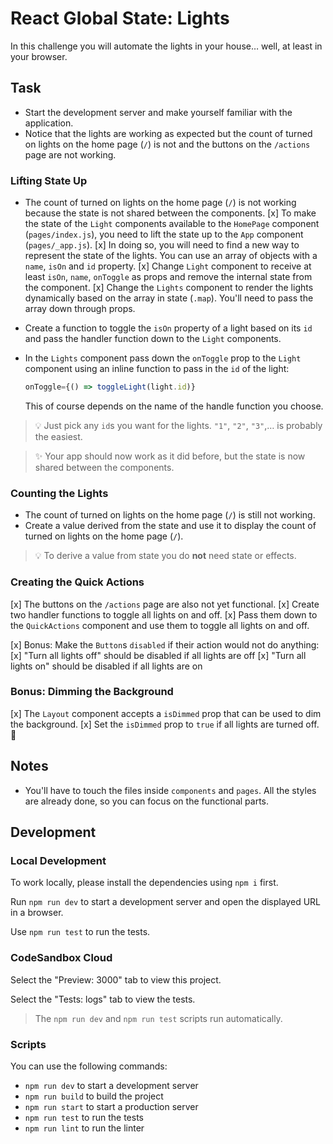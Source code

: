 # React Global State: Lights

In this challenge you will automate the lights in your house… well, at least in your browser.

## Task

- Start the development server and make yourself familiar with the application.
- Notice that the lights are working as expected but the count of turned on lights on the home page (`/`) is not and the buttons on the `/actions` page are not working.

### Lifting State Up

- The count of turned on lights on the home page (`/`) is not working because the state is not shared between the components.
  [x] To make the state of the `Light` components available to the `HomePage` component (`pages/index.js`), you need to lift the state up to the `App` component (`pages/_app.js`).
  [x] In doing so, you will need to find a new way to represent the state of the lights. You can use an array of objects with a `name`, `isOn` and `id` property.
  [x] Change `Light` component to receive at least `isOn`, `name`, `onToggle` as props and remove the internal state from the component.
  [x] Change the `Lights` component to render the lights dynamically based on the array in state (`.map`). You'll need to pass the array down through props.
- Create a function to toggle the `isOn` property of a light based on its `id` and pass the handler function down to the `Light` components.
- In the `Lights` component pass down the `onToggle` prop to the `Light` component using an inline function to pass in the `id` of the light:

  ```js
  onToggle={() => toggleLight(light.id)}
  ```

  This of course depends on the name of the handle function you choose.

> 💡 Just pick any `id`s you want for the lights. `"1"`, `"2"`, `"3"`,… is probably the easiest.

> ✨ Your app should now work as it did before, but the state is now shared between the components.

### Counting the Lights

- The count of turned on lights on the home page (`/`) is still not working.
- Create a value derived from the state and use it to display the count of turned on lights on the home page (`/`).

> 💡 To derive a value from state you do **not** need state or effects.

### Creating the Quick Actions

[x] The buttons on the `/actions` page are also not yet functional.
[x] Create two handler functions to toggle all lights on and off.
[x] Pass them down to the `QuickActions` component and use them to toggle all lights on and off.

[x] Bonus: Make the `Button`s `disabled` if their action would not do anything:
[x] "Turn all lights off" should be disabled if all lights are off
[x] "Turn all lights on" should be disabled if all lights are on

### Bonus: Dimming the Background

[x] The `Layout` component accepts a `isDimmed` prop that can be used to dim the background.
[x] Set the `isDimmed` prop to `true` if all lights are turned off. 🌚

## Notes

- You'll have to touch the files inside `components` and `pages`. All the styles are already done, so you can focus on the functional parts.

## Development

### Local Development

To work locally, please install the dependencies using `npm i` first.

Run `npm run dev` to start a development server and open the displayed URL in a browser.

Use `npm run test` to run the tests.

### CodeSandbox Cloud

Select the "Preview: 3000" tab to view this project.

Select the "Tests: logs" tab to view the tests.

> The `npm run dev` and `npm run test` scripts run automatically.

### Scripts

You can use the following commands:

- `npm run dev` to start a development server
- `npm run build` to build the project
- `npm run start` to start a production server
- `npm run test` to run the tests
- `npm run lint` to run the linter
